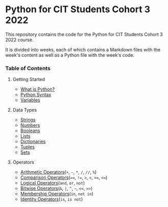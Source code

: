 # Python for CIT Students Cohort 3 2022

This repository contains the code for the Python for CIT Students Cohort 3 2022 course.

It is divided into weeks, each of which contains a Markdown files with the week's content as well as a Python file with the week's code.

### Table of Contents
1. Getting Started 
    - [What is Python?](/week1/what_is_python.md)
    - [Python Syntax](/week1/python_syntax.md)
    - [Variables](/week1/variables.md)

2. Data Types
    - [Strings](/week1/strings.md)
    - [Numbers](/week1/numbers.md)
    - [Booleans](/week1/booleans.md)
    - [Lists](/week2/lists.md)
    - [Dictionaries](/week2/dictionaries.md)
    - [Tuples](/week2/tuples.md)
    - [Sets](/week2/sets.md)

3. Operators
    - [Arithmetic Operators](/week2/arithmetic_operators.md)(`+`, `-`, `*`, `/`, `//`, `%`)
    - [Comparison Operators](/week2/comparison_operators.md)(`==`, `!=`, `>`, `<`, `>=`, `<=`)
    - [Logical Operators](/week2/logical_operators.md)(`and`, `or`, `not`)
    - [Bitwise Operators](/week2/bitwise_operators.md)(`&`, `|`, `^`, `~`, `<<`, `>>`)
    - [Membership Operators](/week2/membership_operators.md)(`in`, `not in`)
    - [Identity Operators](/week2/identity_operators.md)(`is`, `is not`)
